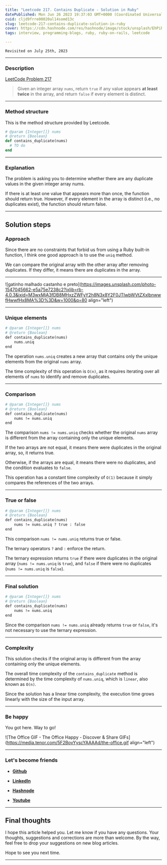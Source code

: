 ```yaml
---
title: "Leetcode 217. Contains Duplicate - Solution in Ruby"
datePublished: Mon Jun 26 2023 19:37:03 GMT+0000 (Coordinated Universal Time)
cuid: cljd9frre00020al14somd13c
slug: leetcode-217-contains-duplicate-solution-in-ruby
cover: https://cdn.hashnode.com/res/hashnode/image/stock/unsplash/EhPih0l5bjw/upload/0fe6311d6e5a3de728a0f1fa08e48e35.jpeg
tags: interview, programming-blogs, ruby, ruby-on-rails, leetcode

---
```


`Revisited on July 25th, 2023`

---

### Description

[LeetCode Problem 217](https://leetcode.com/problems/contains-duplicate/)

> Given an integer array `nums`, return `true` if any value appears **at least twice** in the array, and return `false` if every element is distinct.

---

### Method structure

This is the method structure provided by Leetcode.

```ruby
# @param {Integer[]} nums
# @return {Boolean}
def contains_duplicate(nums)
  # TO do
end
```

---

### Explanation

The problem is asking you to determine whether there are any duplicate values in the given integer array nums.

If there is at least one value that appears more than once, the function should return true. However, if every element in the array is distinct (i.e., no duplicates exist), the function should return false.

---

## Solution steps

### Approach

Since there are no constraints that forbid us from using a Ruby built-in function, I think one good approach is to use the `uniq` method.

We can compare the original array with the other array after removing duplicates. If they differ, it means there are duplicates in the array.

---

![gatinho malhado castanho e preto](https://images.unsplash.com/photo-1547045662-e5a75e7238c2?ixlib=rb-4.0.3&ixid=M3wxMjA3fDB8MHxzZWFyY2h8N3x8Y2F0JTIwbWVtZXxlbnwwfHwwfHx8MA%3D%3D&w=1000&q=80 align="left")

---

### Unique elements

```apache
# @param {Integer[]} nums
# @return {Boolean}
def contains_duplicate(nums)
    nums.uniq
end
```

The operation `nums.uniq` creates a new array that contains only the unique elements from the original `nums` array.

The time complexity of this operation is `O(n)`, as it requires iterating over all elements of `nums` to identify and remove duplicates.

---

### Comparison

```apache
# @param {Integer[]} nums
# @return {Boolean}
def contains_duplicate(nums)
    nums != nums.uniq
end
```

The comparison `nums != nums.uniq` checks whether the original `nums` array is different from the array containing only the unique elements.

If the two arrays are not equal, it means there were duplicates in the original array, so, it returns true.

Otherwise, if the arrays are equal, it means there were no duplicates, and the condition evaluates to `false`.

This operation has a constant time complexity of `O(1)` because it simply compares the references of the two arrays.

---

### True or false

```apache
# @param {Integer[]} nums
# @return {Boolean}
def contains_duplicate(nums)
    nums != nums.uniq ? true : false
end
```

This comparison `nums != nums.uniq` returns true or false.

The ternary operators `?` and `:` enforce the return.

The ternary expression returns `true` if there were duplicates in the original array (`nums != nums.uniq` is `true`), and `false` if there were no duplicates (`nums != nums.uniq` is `false`).

---

### Final solution

```apache
# @param {Integer[]} nums
# @return {Boolean}
def contains_duplicate(nums)
    nums != nums.uniq
end
```

Since the comparison `nums != nums.uniq` already returns `true` or `false`, it's not necessary to use the ternary expression.

---

### Complexity

This solution checks if the original array is different from the array containing only the unique elements.

The overall time complexity of the `contains_duplicate` method is determined by the time complexity of `nums.uniq`, which is `linear`, also known as `O(n)`.

Since the solution has a linear time complexity, the execution time grows linearly with the size of the input array.

---

### **Be happy**

You got here. Way to go!

![The Office GIF - The Office Happy - Discover & Share GIFs](https://media.tenor.com/5F2BovYyscYAAAAd/the-office.gif align="left")

---

### **Let's become friends**

* [**Github**](https://github.com/alexcalaca)
    
* [**LinkedIn**](https://linkedin.com/in/alexandrecalacaofficial)
    
* [**Hashnode**](https://hashnode.com/onboard?next=/@alexandrecalaca)
    
* [**Youtube**](https://www.youtube.com/@alexandrecalacaofficial)
    

---

## **Final thoughts**

I hope this article helped you. Let me know if you have any questions. Your thoughts, suggestions and corrections are more than welcome. By the way, feel free to drop your suggestions on new blog articles.

Hope to see you next time.

---
